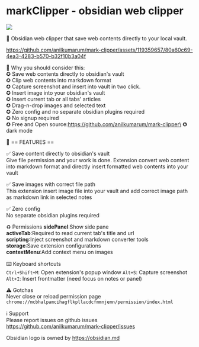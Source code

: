 # markClipper - obsidian web clipper

[![](https://img.shields.io/chrome-web-store/v/mcbhalpamcihagflkpllacdcfmmnjemn.svg?logo=google-chrome&style=flat)](https://chrome.google.com/webstore/detail/markclipper-obsidian-web/mcbhalpamcihagflkpllacdcfmmnjemn)

📢 Obsidian web clipper that save web contents directly to your local vault.



https://github.com/anilkumarum/mark-clipper/assets/119359657/80a60c69-4ea3-4283-b570-b32f10b3a04f



📌 Why you should consider this:\
✪ Save web contents directly to obsidian's vault\
✪ Clip web contents into markdown format\
✪ Capture screenshot and insert into vault in two click.\
✪ Insert image into your obsidian's vault\
✪ Insert current tab or all tabs' articles\
✪ Drag-n-drop images and selected text\
✪ Zero config and no separate obsidian plugins required\
✪ No signup required\
✪ Free and Open source:https://github.com/anilkumarum/mark-clipper\
✪ dark mode

📌 == FEATURES ==

✅ Save content directly to obsidian's vault\
Give file permission and your work is done.
Extension convert web content into markdown format and
directly insert formatted web contents into your vault

✅ Save images with correct file path\
This extension insert image file into your vault
and add correct image path as markdown link in selected notes

✅ Zero config\
No separate obsidian plugins required

♻️ Permissions
**sidePanel**:Show side pane\
**activeTab**:Required to read current tab's title and url\
**scripting**:Inject screenshot and markdown converter tools\
**storage**:Save extension configurations\
**contextMenu**:Add context menu on images

⌨️ Keyboard shortcuts\
`Ctrl+Shift+M`: Open extension's popup window
`Alt+S`: Capture screenshot
`Alt+I`: Insert frontmatter (need focus on notes or panel)

⚠️ Gotchas\
Never close or reload permission page `chrome://mcbhalpamcihagflkpllacdcfmmnjemn/permission/index.html`

ℹ️ Support\
Please report issues on github issues
https://github.com/anilkumarum/mark-clipper/issues

Obsidian logo is owned by https://obsidian.md
